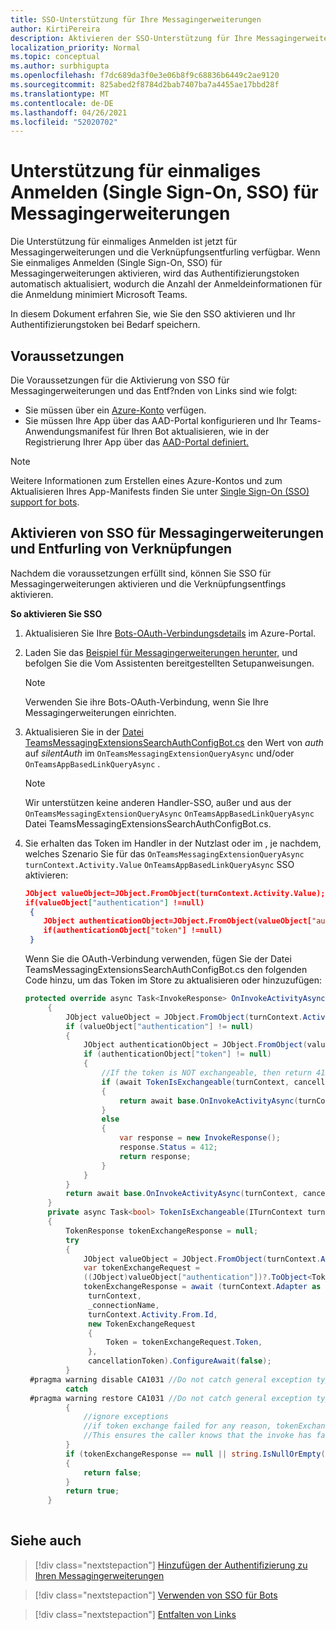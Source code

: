 ```yaml
---
title: SSO-Unterstützung für Ihre Messagingerweiterungen
author: KirtiPereira
description: Aktivieren der SSO-Unterstützung für Ihre Messagingerweiterungen
localization_priority: Normal
ms.topic: conceptual
ms.author: surbhigupta
ms.openlocfilehash: f7dc689da3f0e3e06b8f9c68836b6449c2ae9120
ms.sourcegitcommit: 825abed2f8784d2bab7407ba7a4455ae17bbd28f
ms.translationtype: MT
ms.contentlocale: de-DE
ms.lasthandoff: 04/26/2021
ms.locfileid: "52020702"
---
```

# <a name="single-sign-on-sso-support-for-messaging-extensions"></a>Unterstützung für einmaliges Anmelden (Single Sign-On, SSO) für Messagingerweiterungen
 
Die Unterstützung für einmaliges Anmelden ist jetzt für Messagingerweiterungen und die Verknüpfungsentfurling verfügbar. Wenn Sie einmaliges Anmelden (Single Sign-On, SSO) für Messagingerweiterungen aktivieren, wird das Authentifizierungstoken automatisch aktualisiert, wodurch die Anzahl der Anmeldeinformationen für die Anmeldung minimiert Microsoft Teams.

In diesem Dokument erfahren Sie, wie Sie den SSO aktivieren und Ihr Authentifizierungstoken bei Bedarf speichern.

## <a name="prerequisites"></a>Voraussetzungen

Die Voraussetzungen für die Aktivierung von SSO für Messagingerweiterungen und das Entf?nden von Links sind wie folgt:
* Sie müssen über ein [Azure-Konto](https://azure.microsoft.com/en-us/free/) verfügen.
* Sie müssen Ihre App über das AAD-Portal konfigurieren und Ihr Teams-Anwendungsmanifest für Ihren Bot aktualisieren, wie in der Registrierung Ihrer App über das [AAD-Portal definiert.](../../bots/how-to/authentication/auth-aad-sso-bots.md#register-your-app-through-the-aad-portal)

> [!NOTE]
> Weitere Informationen zum Erstellen eines Azure-Kontos und zum Aktualisieren Ihres App-Manifests finden Sie unter [Single Sign-On (SSO) support for bots](../../bots/how-to/authentication/auth-aad-sso-bots.md).

## <a name="enable-sso-for-messaging-extensions-and-link-unfurling"></a>Aktivieren von SSO für Messagingerweiterungen und Entfurling von Verknüpfungen

Nachdem die voraussetzungen erfüllt sind, können Sie SSO für Messagingerweiterungen aktivieren und die Verknüpfungsentfings aktivieren.

**So aktivieren Sie SSO**
1. Aktualisieren Sie Ihre [Bots-OAuth-Verbindungsdetails](../../bots/how-to/authentication/auth-aad-sso-bots.md#update-the-azure-portal-with-the-oauth-connection) im Azure-Portal.
2. Laden Sie das [Beispiel für Messagingerweiterungen herunter,](https://github.com/microsoft/BotBuilder-Samples/tree/main/samples/csharp_dotnetcore/52.teams-messaging-extensions-search-auth-config) und befolgen Sie die Vom Assistenten bereitgestellten Setupanweisungen.
   > [!NOTE]
   > Verwenden Sie ihre Bots-OAuth-Verbindung, wenn Sie Ihre Messagingerweiterungen einrichten.
3. Aktualisieren Sie in der [Datei TeamsMessagingExtensionsSearchAuthConfigBot.cs](https://github.com/microsoft/BotBuilder-Samples/tree/main/samples/csharp_dotnetcore/52.teams-messaging-extensions-search-auth-config/Bots/TeamsMessagingExtensionsSearchAuthConfigBot.cs) den Wert von *auth* auf *silentAuth* im `OnTeamsMessagingExtensionQueryAsync` und/oder `OnTeamsAppBasedLinkQueryAsync` .  

    > [!NOTE]
    > Wir unterstützen keine anderen Handler-SSO, außer und aus der `OnTeamsMessagingExtensionQueryAsync` `OnTeamsAppBasedLinkQueryAsync` Datei TeamsMessagingExtensionsSearchAuthConfigBot.cs.
   
4. Sie erhalten das Token im Handler in der Nutzlast oder im , je nachdem, welches Szenario Sie für das `OnTeamsMessagingExtensionQueryAsync` `turnContext.Activity.Value` `OnTeamsAppBasedLinkQueryAsync` SSO aktivieren:

    ```json
    JObject valueObject=JObject.FromObject(turnContext.Activity.Value);
    if(valueObject["authentication"] !=null)
     {
        JObject authenticationObject=JObject.FromObject(valueObject["authentication"]);
        if(authenticationObject["token"] !=null)
     }
    
     ```
  
    Wenn Sie die OAuth-Verbindung verwenden, fügen Sie der Datei TeamsMessagingExtensionsSearchAuthConfigBot.cs den folgenden Code hinzu, um das Token im Store zu aktualisieren oder hinzuzufügen:
    
   ```C#
   protected override async Task<InvokeResponse> OnInvokeActivityAsync(ITurnContext<IInvokeActivity> turnContext, CancellationToken cancellationToken)
        {
            JObject valueObject = JObject.FromObject(turnContext.Activity.Value);
            if (valueObject["authentication"] != null)
            {
                JObject authenticationObject = JObject.FromObject(valueObject["authentication"]);
                if (authenticationObject["token"] != null)
                {
                    //If the token is NOT exchangeable, then return 412 to require user consent
                    if (await TokenIsExchangeable(turnContext, cancellationToken))
                    {
                        return await base.OnInvokeActivityAsync(turnContext, cancellationToken).ConfigureAwait(false);
                    }
                    else
                    {
                        var response = new InvokeResponse();
                        response.Status = 412;
                        return response;
                    }
                }
            }
            return await base.OnInvokeActivityAsync(turnContext, cancellationToken).ConfigureAwait(false);
        }
        private async Task<bool> TokenIsExchangeable(ITurnContext turnContext, CancellationToken cancellationToken)
        {
            TokenResponse tokenExchangeResponse = null;
            try
            {
                JObject valueObject = JObject.FromObject(turnContext.Activity.Value);
                var tokenExchangeRequest =
                ((JObject)valueObject["authentication"])?.ToObject<TokenExchangeInvokeRequest>();
                tokenExchangeResponse = await (turnContext.Adapter as IExtendedUserTokenProvider).ExchangeTokenAsync(
                 turnContext,
                 _connectionName,
                 turnContext.Activity.From.Id,
                 new TokenExchangeRequest
                 {
                     Token = tokenExchangeRequest.Token,
                 },
                 cancellationToken).ConfigureAwait(false);
            }
    #pragma warning disable CA1031 //Do not catch general exception types (ignoring, see comment below)
            catch
    #pragma warning restore CA1031 //Do not catch general exception types
            {
                //ignore exceptions
                //if token exchange failed for any reason, tokenExchangeResponse above remains null, and a failure invoke response is sent to the caller.
                //This ensures the caller knows that the invoke has failed.
            }
            if (tokenExchangeResponse == null || string.IsNullOrEmpty(tokenExchangeResponse.Token))
            {
                return false;
            }
            return true;
        }
    
    ```    

## <a name="see-also"></a>Siehe auch

> [!div class="nextstepaction"]
> [Hinzufügen der Authentifizierung zu Ihren Messagingerweiterungen](add-authentication.md)

> [!div class="nextstepaction"]
> [Verwenden von SSO für Bots](../../bots/how-to/authentication/auth-aad-sso-bots.md)

> [!div class="nextstepaction"]
> [Entfalten von Links](link-unfurling.md)

